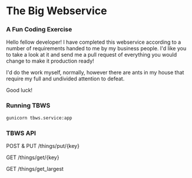 # The Big Webservice

### A Fun Coding Exercise

Hello fellow developer! I have completed this webservice according to a number of requirements
handed to me by my business people. I'd like you to take a look at it and send me a pull request
of everything you would change to make it production ready!

I'd do the work myself, normally, however there are ants in my house that require my full
and undivided attention to defeat.

Good luck!

### Running TBWS
```bash
gunicorn tbws.service:app
```

### TBWS API

POST & PUT /things/put/{key}

GET /things/get/{key}

GET /things/get_largest
